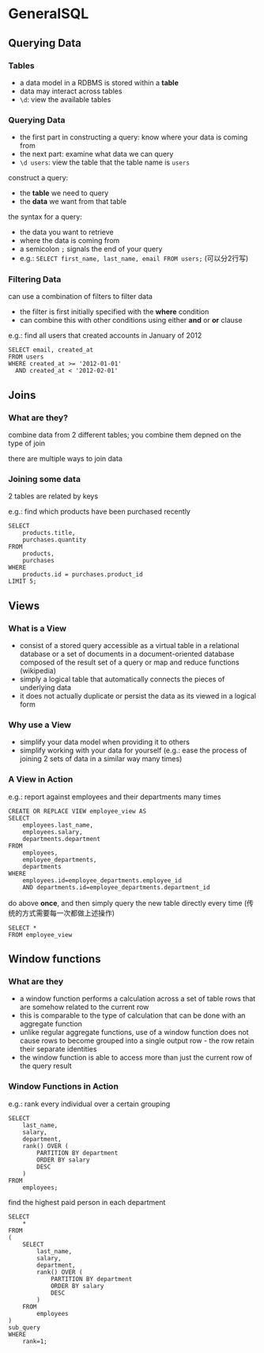 # GeneralSQL

## Querying Data

### Tables

* a data model in a RDBMS is stored within a **table**
* data may interact across tables
* `\d`: view the available tables

### Querying Data

* the first part in constructing a query: know where your data is coming from
* the next part: examine what data we can query
* `\d users`: view the table that the table name is `users`

construct a query: 

* the **table** we need to query
* the **data** we want from that table

the syntax for a query: 

* the data you want to retrieve
* where the data is coming from
* a semicolon `;` signals the end of your query 
* e.g.: `SELECT first_name, last_name, email FROM users;` (可以分2行写) 

### Filtering Data

can use a combination of filters to filter data

* the filter is first initially specified with the **where** condition
* can combine this with other conditions using either **and** or **or** clause

e.g.: find all users that created accounts in January of 2012

```
SELECT email, created_at
FROM users
WHERE created_at >= '2012-01-01'
  AND created_at < '2012-02-01'
```

## Joins

### What are they?

combine data from 2 different tables; you combine them depned on the type of join 

there are multiple ways to join data

### Joining some data

2 tables are related by keys

e.g.: find which products have been purchased recently

```
SELECT
    products.title,
    purchases.quantity
FROM
    products,
    purchases
WHERE
    products.id = purchases.product_id
LIMIT 5;
```

## Views

### What is a View

* consist of a stored query accessible as a virtual table in a relational database or a set of documents in a document-oriented database composed of the result set of a query or map and reduce functions (wikipedia)
* simply a logical table that automatically connects the pieces of underlying data
* it does not actually duplicate or persist the data as its viewed in a logical form

### Why use a View

* simplify your data model when providing it to others
* simplify working with your data for yourself (e.g.: ease the process of joining 2 sets of data in a similar way many times)

### A View in Action

e.g.: report against employees and their departments many times

```
CREATE OR REPLACE VIEW employee_view AS
SELECT
    employees.last_name,
    employees.salary,
    departments.department
FROM
    employees,
    employee_departments,
    departments
WHERE
    employees.id=employee_departments.employee_id
    AND departments.id=employee_departments.department_id
```

do above **once**, and then simply query the new table directly every time (传统的方式需要每一次都做上述操作)

```
SELECT *
FROM employee_view
```

## Window functions

### What are they

* a window function performs a calculation across a set of table rows that are somehow related to the current row
* this is comparable to the type of calculation that can be done with an aggregate function
* unlike regular aggregate functions, use of a window function does not cause rows to become grouped into a single output row - the row retain their separate identities
* the window function is able to access more than just the current row of the query result

### Window Functions in Action

e.g.: rank every individual over a certain grouping

```
SELECT
    last_name,
    salary,
    department,
    rank() OVER (
        PARTITION BY department
        ORDER BY salary
        DESC
    )
FROM
    employees;
```

find the highest paid person in each department

```
SELECT
    *
FROM
(
    SELECT
        last_name,
        salary,
        department,
        rank() OVER (
            PARTITION BY department
            ORDER BY salary
            DESC
        )
    FROM
        employees
)
sub_query
WHERE
    rank=1;
```
